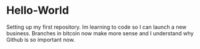# Hello-World
Setting up my first repository.
Im learning to code so I can launch a new business.  Branches in bitcoin now make more sense and I understand why Github is so important now.
